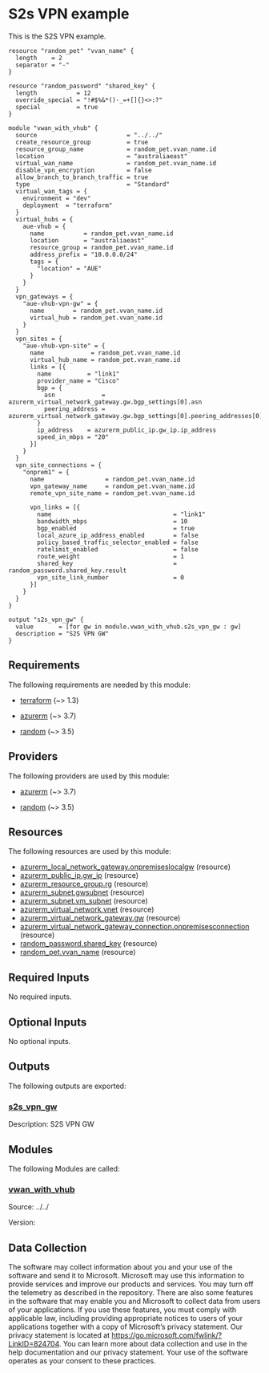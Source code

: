 <!-- BEGIN_TF_DOCS -->
# S2s VPN example

This is the S2S VPN example.

```hcl
resource "random_pet" "vvan_name" {
  length    = 2
  separator = "-"
}

resource "random_password" "shared_key" {
  length           = 12
  override_special = "!#$%&*()-_=+[]{}<>:?"
  special          = true
}

module "vwan_with_vhub" {
  source                         = "../../"
  create_resource_group          = true
  resource_group_name            = random_pet.vvan_name.id
  location                       = "australiaeast"
  virtual_wan_name               = random_pet.vvan_name.id
  disable_vpn_encryption         = false
  allow_branch_to_branch_traffic = true
  type                           = "Standard"
  virtual_wan_tags = {
    environment = "dev"
    deployment  = "terraform"
  }
  virtual_hubs = {
    aue-vhub = {
      name           = random_pet.vvan_name.id
      location       = "australiaeast"
      resource_group = random_pet.vvan_name.id
      address_prefix = "10.0.0.0/24"
      tags = {
        "location" = "AUE"
      }
    }
  }
  vpn_gateways = {
    "aue-vhub-vpn-gw" = {
      name        = random_pet.vvan_name.id
      virtual_hub = random_pet.vvan_name.id
    }
  }
  vpn_sites = {
    "aue-vhub-vpn-site" = {
      name             = random_pet.vvan_name.id
      virtual_hub_name = random_pet.vvan_name.id
      links = [{
        name          = "link1"
        provider_name = "Cisco"
        bgp = {
          asn             = azurerm_virtual_network_gateway.gw.bgp_settings[0].asn
          peering_address = azurerm_virtual_network_gateway.gw.bgp_settings[0].peering_addresses[0].default_addresses[0]
        }
        ip_address    = azurerm_public_ip.gw_ip.ip_address
        speed_in_mbps = "20"
      }]
    }
  }
  vpn_site_connections = {
    "onprem1" = {
      name                 = random_pet.vvan_name.id
      vpn_gateway_name     = random_pet.vvan_name.id
      remote_vpn_site_name = random_pet.vvan_name.id

      vpn_links = [{
        name                                  = "link1"
        bandwidth_mbps                        = 10
        bgp_enabled                           = true
        local_azure_ip_address_enabled        = false
        policy_based_traffic_selector_enabled = false
        ratelimit_enabled                     = false
        route_weight                          = 1
        shared_key                            = random_password.shared_key.result
        vpn_site_link_number                  = 0
      }]
    }
  }
}

output "s2s_vpn_gw" {
  value       = [for gw in module.vwan_with_vhub.s2s_vpn_gw : gw]
  description = "S2S VPN GW"
}
```

<!-- markdownlint-disable MD033 -->
## Requirements

The following requirements are needed by this module:

- <a name="requirement_terraform"></a> [terraform](#requirement\_terraform) (~> 1.3)

- <a name="requirement_azurerm"></a> [azurerm](#requirement\_azurerm) (~> 3.7)

- <a name="requirement_random"></a> [random](#requirement\_random) (~> 3.5)

## Providers

The following providers are used by this module:

- <a name="provider_azurerm"></a> [azurerm](#provider\_azurerm) (~> 3.7)

- <a name="provider_random"></a> [random](#provider\_random) (~> 3.5)

## Resources

The following resources are used by this module:

- [azurerm_local_network_gateway.onpremiseslocalgw](https://registry.terraform.io/providers/hashicorp/azurerm/latest/docs/resources/local_network_gateway) (resource)
- [azurerm_public_ip.gw_ip](https://registry.terraform.io/providers/hashicorp/azurerm/latest/docs/resources/public_ip) (resource)
- [azurerm_resource_group.rg](https://registry.terraform.io/providers/hashicorp/azurerm/latest/docs/resources/resource_group) (resource)
- [azurerm_subnet.gwsubnet](https://registry.terraform.io/providers/hashicorp/azurerm/latest/docs/resources/subnet) (resource)
- [azurerm_subnet.vm_subnet](https://registry.terraform.io/providers/hashicorp/azurerm/latest/docs/resources/subnet) (resource)
- [azurerm_virtual_network.vnet](https://registry.terraform.io/providers/hashicorp/azurerm/latest/docs/resources/virtual_network) (resource)
- [azurerm_virtual_network_gateway.gw](https://registry.terraform.io/providers/hashicorp/azurerm/latest/docs/resources/virtual_network_gateway) (resource)
- [azurerm_virtual_network_gateway_connection.onpremisesconnection](https://registry.terraform.io/providers/hashicorp/azurerm/latest/docs/resources/virtual_network_gateway_connection) (resource)
- [random_password.shared_key](https://registry.terraform.io/providers/hashicorp/random/latest/docs/resources/password) (resource)
- [random_pet.vvan_name](https://registry.terraform.io/providers/hashicorp/random/latest/docs/resources/pet) (resource)

<!-- markdownlint-disable MD013 -->
## Required Inputs

No required inputs.

## Optional Inputs

No optional inputs.

## Outputs

The following outputs are exported:

### <a name="output_s2s_vpn_gw"></a> [s2s\_vpn\_gw](#output\_s2s\_vpn\_gw)

Description: S2S VPN GW

## Modules

The following Modules are called:

### <a name="module_vwan_with_vhub"></a> [vwan\_with\_vhub](#module\_vwan\_with\_vhub)

Source: ../../

Version:

<!-- markdownlint-disable-next-line MD041 -->
## Data Collection

The software may collect information about you and your use of the software and send it to Microsoft. Microsoft may use this information to provide services and improve our products and services. You may turn off the telemetry as described in the repository. There are also some features in the software that may enable you and Microsoft to collect data from users of your applications. If you use these features, you must comply with applicable law, including providing appropriate notices to users of your applications together with a copy of Microsoft’s privacy statement. Our privacy statement is located at <https://go.microsoft.com/fwlink/?LinkID=824704>. You can learn more about data collection and use in the help documentation and our privacy statement. Your use of the software operates as your consent to these practices.
<!-- END_TF_DOCS -->